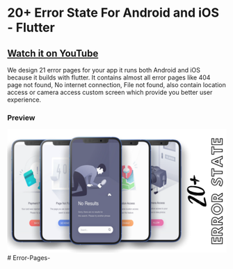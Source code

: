 # 20+ Error State For Android and iOS - Flutter

## [Watch it on YouTube](https://youtu.be/_yr_UpWemS8)

We design 21 error pages for your app it runs both Android and iOS because it builds with flutter. It contains almost all error pages like 404 page not found, No internet connection, File not found, also contain location access or camera access custom screen which provide you better user experience.

### Preview

![App UI](/ui.png)
#   E r r o r - P a g e s - 
 
 